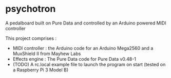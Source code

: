 # psychotron
A pedalboard built on Pure Data and controlled by an Arduino powered MIDI controller

This project comprises :
- MIDI controller : the Arduino code for an Arduino Mega2560 and a MuxShield II from Mayhew Labs
- Effects engine : The Pure Data code for Pure Data v0.48-1
- (TODO) A rc.local example file to launch the program on start (tested on a Raspberry Pi 3 Model B)
